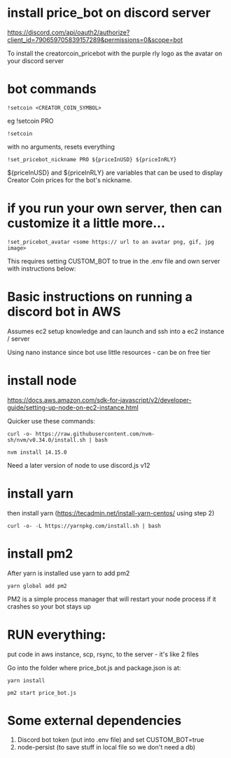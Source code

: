 # install price_bot on discord server

https://discord.com/api/oauth2/authorize?client_id=790659705839157289&permissions=0&scope=bot

To install the creatorcoin_pricebot with the purple rly logo as the avatar on your discord server

# bot commands

```!setcoin <CREATOR_COIN_SYMBOL>```

eg !setcoin PRO

```!setcoin```

with no arguments, resets everything

```!set_pricebot_nickname PRO ${priceInUSD} ${priceInRLY}```

${priceInUSD} and ${priceInRLY} are variables that can be used to display Creator Coin prices for the bot's nickname.

# if you run your own server, then can customize it a little more... 

```!set_pricebot_avatar <some https:// url to an avatar png, gif, jpg image>```

This requires setting CUSTOM_BOT to true in the .env file and own server with instructions below:

# Basic instructions on running a discord bot in AWS 

Assumes ec2 setup knowledge and can launch and ssh into a ec2 instance / server

Using nano instance since bot use little resources - can be on free tier

# install node

https://docs.aws.amazon.com/sdk-for-javascript/v2/developer-guide/setting-up-node-on-ec2-instance.html

Quicker use these commands:

```curl -o- https://raw.githubusercontent.com/nvm-sh/nvm/v0.34.0/install.sh | bash```

```nvm install 14.15.0```

Need a later version of node to use discord.js v12

# install yarn

then install yarn (https://tecadmin.net/install-yarn-centos/ using step 2)

```curl -o- -L https://yarnpkg.com/install.sh | bash```

# install pm2 

After yarn is installed use yarn to add pm2

```yarn global add pm2```

PM2 is a simple process manager that will restart your node process if it crashes so your bot stays up

# RUN everything:

put code in aws instance, scp, rsync, to the server - it's like 2 files

Go into the folder where price_bot.js and package.json is at:

```yarn install```

```pm2 start price_bot.js```


# Some external dependencies
1) Discord bot token (put into .env file) and set CUSTOM_BOT=true
2) node-persist (to save stuff in local file so we don't need a db)




